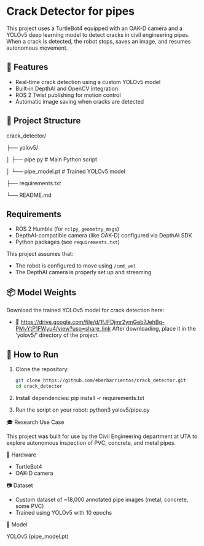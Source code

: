 # Crack Detector for pipes

This project uses a TurtleBot4 equipped with an OAK-D camera and a YOLOv5 deep learning model to detect cracks in civil engineering pipes. When a crack is detected, the robot stops, saves an image, and resumes autonomous movement.

## 🔧 Features
- Real-time crack detection using a custom YOLOv5 model
- Built-in DepthAI and OpenCV integration
- ROS 2 Twist publishing for motion control
- Automatic image saving when cracks are detected

## 📁 Project Structure

crack_detector/

├── yolov5/

│    ├── pipe.py # Main Python script

│    └── pipe_model.pt # Trained YOLOv5 model

├── requirements.txt

└── README.md

## Requirements

- ROS 2 Humble (for `rclpy`, `geometry_msgs`)
- DepthAI-compatible camera (like OAK-D) configured via DepthAI SDK
- Python packages (see `requirements.txt`)

This project assumes that:
- The robot is configured to move using `/cmd_vel`
- The DepthAI camera is properly set up and streaming

## 📦 Model Weights

Download the trained YOLOv5 model for crack detection here:

- 🔗 https://drive.google.com/file/d/1fJFDjmr2ymGeb7JehBq-PMvYtP1FWyu4/view?usp=share_link
After downloading, place it in the 'yolov5/' directory of the project.

## 🚀 How to Run

1. Clone the repository:
   ```bash
   git clone https://github.com/eberbarrientos/crack_detector.git
   cd crack_detector

2. Install dependencies:
    pip install -r requirements.txt

3. Run the script on your robot:
    python3 yolov5/pipe.py

🎓 Research Use Case

This project was built for use by the Civil Engineering department at UTA to explore autonomous inspection of PVC, concrete, and metal pipes.

🤖 Hardware

- TurtleBot4
- OAK-D camera

📷 Dataset

- Custom dataset of ~18,000 annotated pipe images (metal, concrete, some PVC)
- Trained using YOLOv5 with 10 epochs

🧠 Model

YOLOv5 (pipe_model.pt)

